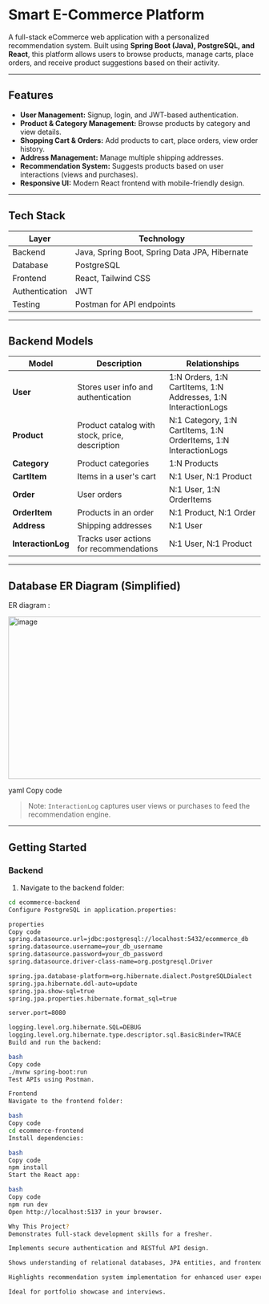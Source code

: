 # Smart E-Commerce Platform

A full-stack eCommerce web application with a personalized recommendation system. Built using **Spring Boot (Java), PostgreSQL, and React**, this platform allows users to browse products, manage carts, place orders, and receive product suggestions based on their activity.

---

## Features

- **User Management:** Signup, login, and JWT-based authentication.  
- **Product & Category Management:** Browse products by category and view details.  
- **Shopping Cart & Orders:** Add products to cart, place orders, view order history.  
- **Address Management:** Manage multiple shipping addresses.  
- **Recommendation System:** Suggests products based on user interactions (views and purchases).  
- **Responsive UI:** Modern React frontend with mobile-friendly design.

---

## Tech Stack

| Layer           | Technology                                   |
|-----------------|----------------------------------------------|
| Backend         | Java, Spring Boot, Spring Data JPA, Hibernate |
| Database        | PostgreSQL                                   |
| Frontend        | React, Tailwind CSS                          |
| Authentication  | JWT                                          |
| Testing         | Postman for API endpoints                     |

---

## Backend Models

| Model            | Description                                     | Relationships |
|------------------|-------------------------------------------------|---------------|
| **User**         | Stores user info and authentication             | 1:N Orders, 1:N CartItems, 1:N Addresses, 1:N InteractionLogs |
| **Product**      | Product catalog with stock, price, description | N:1 Category, 1:N CartItems, 1:N OrderItems, 1:N InteractionLogs |
| **Category**     | Product categories                              | 1:N Products   |
| **CartItem**     | Items in a user's cart                           | N:1 User, N:1 Product |
| **Order**        | User orders                                     | N:1 User, 1:N OrderItems |
| **OrderItem**    | Products in an order                             | N:1 Product, N:1 Order |
| **Address**      | Shipping addresses                               | N:1 User       |
| **InteractionLog** | Tracks user actions for recommendations       | N:1 User, N:1 Product |

---

## Database ER Diagram (Simplified)

ER diagram :

<img width="536" height="324" alt="image" src="https://github.com/user-attachments/assets/e885fce9-2a1b-4c42-9850-dce3798f711f" />


yaml
Copy code

> Note: `InteractionLog` captures user views or purchases to feed the recommendation engine.

---

## Getting Started

### Backend

1. Navigate to the backend folder:

```bash
cd ecommerce-backend
Configure PostgreSQL in application.properties:

properties
Copy code
spring.datasource.url=jdbc:postgresql://localhost:5432/ecommerce_db
spring.datasource.username=your_db_username
spring.datasource.password=your_db_password
spring.datasource.driver-class-name=org.postgresql.Driver

spring.jpa.database-platform=org.hibernate.dialect.PostgreSQLDialect
spring.jpa.hibernate.ddl-auto=update
spring.jpa.show-sql=true
spring.jpa.properties.hibernate.format_sql=true

server.port=8080

logging.level.org.hibernate.SQL=DEBUG
logging.level.org.hibernate.type.descriptor.sql.BasicBinder=TRACE
Build and run the backend:

bash
Copy code
./mvnw spring-boot:run
Test APIs using Postman.

Frontend
Navigate to the frontend folder:

bash
Copy code
cd ecommerce-frontend
Install dependencies:

bash
Copy code
npm install
Start the React app:

bash
Copy code
npm run dev
Open http://localhost:5137 in your browser.

Why This Project?
Demonstrates full-stack development skills for a fresher.

Implements secure authentication and RESTful API design.

Shows understanding of relational databases, JPA entities, and frontend-backend integration.

Highlights recommendation system implementation for enhanced user experience.

Ideal for portfolio showcase and interviews.
